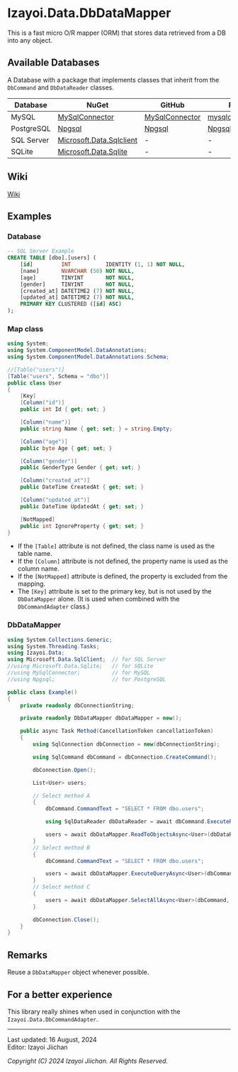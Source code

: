 # Izayoi.Data.DbDataMapper

This is a fast micro O/R mapper (ORM) that stores data retrieved from a DB into any object.

## Available Databases

A Database with a package that implements classes that inherit from the `DbCommand` and `DbDataReader` classes.

|Database|NuGet|GitHub|Project|
|--|--|--|--|
|MySQL|[MySqlConnector](https://www.nuget.org/packages/MySqlConnector/)|[MySqlConnector](https://github.com/mysql-net/MySqlConnector)|[mysqlconnector.net](https://mysqlconnector.net/)|
|PostgreSQL|[Npgsql](https://www.nuget.org/packages/Npgsql/)|[Npgsql](https://github.com/npgsql/npgsql)|[Npgsql](https://www.npgsql.org/)|
|SQL Server|[Microsoft.Data.Sqlclient](https://www.nuget.org/packages/Microsoft.Data.Sqlclient/)|-|-|
|SQLite|[Microsoft.Data.Sqlite](https://www.nuget.org/packages/Microsoft.Data.Sqlite)|-|-|

## Wiki

[Wiki](https://github.com/izayoijiichan/Izayoi.Data.DbCommandAdapter/wiki)

## Examples

### Database

~~~sql
-- SQL Server Example
CREATE TABLE [dbo].[users] (
    [id]         INT           IDENTITY (1, 1) NOT NULL,
    [name]       NVARCHAR (50) NOT NULL,
    [age]        TINYINT       NOT NULL,
    [gender]     TINYINT       NOT NULL,
    [created_at] DATETIME2 (7) NOT NULL,
    [updated_at] DATETIME2 (7) NOT NULL,
    PRIMARY KEY CLUSTERED ([id] ASC)
);
~~~

### Map class

~~~csharp
using System;
using System.ComponentModel.DataAnnotations;
using System.ComponentModel.DataAnnotations.Schema;

//[Table("users")]
[Table("users", Schema = "dbo")]
public class User
{
    [Key]
    [Column("id")]
    public int Id { get; set; }

    [Column("name")]
    public string Name { get; set; } = string.Empty;

    [Column("age")]
    public byte Age { get; set; }

    [Column("gender")]
    public GenderType Gender { get; set; }

    [Column("created_at")]
    public DateTime CreatedAt { get; set; }

    [Column("updated_at")]
    public DateTime UpdatedAt { get; set; }

    [NotMapped]
    public int IgnoreProperty { get; set; }
}
~~~

- If the `[Table]` attribute is not defined, the class name is used as the table name.
- If the `[Column]` attribute is not defined, the property name is used as the column name.
- If the `[NotMapped]` attribute is defined, the property is excluded from the mapping.
- The `[Key]` attribute is set to the primary key, but is not used by the `DbDataMapper` alone. (It is used when combined with the `DbCommandAdapter` class.)

### DbDataMapper

~~~csharp
using System.Collections.Generic;
using System.Threading.Tasks;
using Izayoi.Data;
using Microsoft.Data.SqlClient;  // for SQL Server
//using Microsoft.Data.Sqlite;   // for SQLite
//using MySqlConnector;          // for MySQL
//using Npgsql;                  // for PostgreSQL

public class Example()
{
    private readonly dbConnectionString;

    private readonly DbDataMapper dbDataMapper = new();

    public async Task Method(CancellationToken cancellationToken)
    {
        using SqlConnection dbConnection = new(dbConnectionString);

        using SqlCommand dbCommand = dbConnection.CreateCommand();

        dbConnection.Open();

        List<User> users;

        // Select method A
        {
            dbCommand.CommandText = "SELECT * FROM dbo.users";

            using SqlDataReader dbDataReader = await dbCommand.ExecuteReaderAsync(cancellationToken);

            users = await dbDataMapper.ReadToObjectsAsync<User>(dbDataReader, cancellationToken);
        }
        // Select method B
        {
            dbCommand.CommandText = "SELECT * FROM dbo.users";

            users = await dbDataMapper.ExecuteQueryAsync<User>(dbCommand, cancellationToken);
        }
        // Select method C
        {
            users = await dbDataMapper.SelectAllAsync<User>(dbCommand, cancellationToken);
        }

        dbConnection.Close();
    }
}
~~~

## Remarks

Reuse a `DbDataMapper` object whenever possible.

## For a better experience

This library really shines when used in conjunction with the `Izayoi.Data.DbCommandAdapter`.

___
Last updated: 16 August, 2024  
Editor: Izayoi Jiichan

*Copyright (C) 2024 Izayoi Jiichan. All Rights Reserved.*
